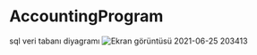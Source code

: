 # AccountingProgram
sql veri tabanı diyagramı
![Ekran görüntüsü 2021-06-25 203413](https://user-images.githubusercontent.com/52248650/123463952-d6f44000-d5f4-11eb-9f06-754dc3dd1768.png)
